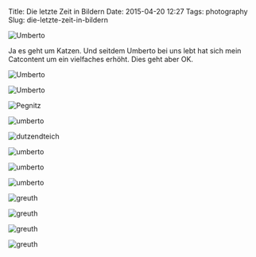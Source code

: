 Title: Die letzte Zeit in Bildern
Date: 2015-04-20 12:27
Tags: photography
Slug: die-letzte-zeit-in-bildern


![Umberto]({static}/images/17022592218_fcd201fe4d_b.jpg)

Ja es geht um Katzen. Und seitdem Umberto bei uns lebt hat sich mein Catcontent um ein vielfaches erhöht. Dies geht aber OK.

![Umberto]({static}/images/17184394586_30b32b9e65_b.jpg)

![Umberto]({static}/images/17209745471_c69711cc20_b.jpg)

![Pegnitz]({static}/images/16590125753_4ca7a2d80f_b.jpg)

![umberto]({static}/images/16924338681_9fb7e352f5_b.jpg)

![dutzendteich]({static}/images/16737662278_fcd022016a_b.jpg)

![umberto]({static}/images/16739138249_a15519ec16_b.jpg)

![umberto]({static}/images/16899415326_0f57d8f176_b.jpg)

![umberto]({static}/images/16305303463_bbabebe890_b.jpg)

![greuth]({static}/images/16305304203_eba71d4daa_b.jpg)

![greuth]({static}/images/16737897040_db6dc7d3d9_b.jpg)

![greuth]({static}/images/16302961334_508fa00669_b.jpg)

![greuth]({static}/images/16302961954_a44bc45d05_b.jpg)
